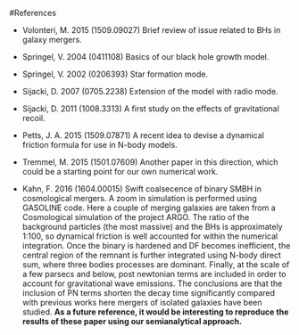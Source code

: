#References


* Volonteri, M. 2015 (1509.09027)
  Brief review of issue related to BHs in galaxy mergers.

* Springel, V. 2004 (0411108)
  Basics of our black hole growth model.

* Springel, V. 2002 (0206393)
  Star formation mode.

* Sijacki, D. 2007 (0705.2238)
  Extension of the model with radio mode.

* Sijacki, D. 2011 (1008.3313)
  A first study on the effects of gravitational recoil.

* Petts, J. A. 2015 (1509.07871)
  A recent idea to devise a dynamical friction formula for use in N-body models.

* Tremmel, M. 2015 (1501.07609)
  Another paper in this direction, which could be a starting point for our own numerical work.

* Kahn, F. 2016 (1604.00015)
  Swift coalsecence of binary SMBH in cosmological mergers. A zoom in simulation is performed
  using GASOLINE code. Here a couple of merging galaxies are taken from a Cosmological simulation
  of the project ARGO. The ratio of the background particles (the most massive) and the BHs is 
  approximately 1:100, so dynamical friction is well accounted for within the numerical integration.
  Once the binary is hardened and DF becomes inefficient, the central region of the remnant is 
  further integrated using N-body direct sum, where three bodies processes are dominant. Finally,
  at the scale of a few parsecs and below, post newtonian terms are included in order to account
  for gravitational wave emissions. The conclusions are that the inclusion of PN terms shorten the
  decay time significantly compared with previous works here mergers of isolated galaxies have been
  studied. **As a future reference, it would be interesting to reproduce the results of these paper
  using our semianalytical approach.**